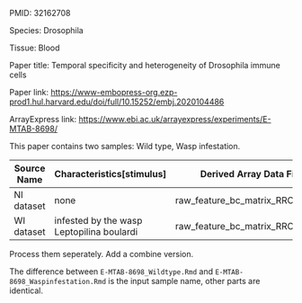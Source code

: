 PMID: 32162708

Species: Drosophila

Tissue: Blood

Paper title: Temporal specificity and heterogeneity of Drosophila immune cells

Paper link: https://www-embopress-org.ezp-prod1.hul.harvard.edu/doi/full/10.15252/embj.2020104486

ArrayExpress link: https://www.ebi.ac.uk/arrayexpress/experiments/E-MTAB-8698/

This paper contains two samples: Wild type, Wasp infestation.

| Source Name | Characteristics[stimulus]                 | Derived Array Data File          | Comment [Derived ArrayExpress FTP file]                      | Derived Array Data  File | Comment [Derived ArrayExpress FTP file]                      |
| ----------- | ----------------------------------------- | -------------------------------- | ------------------------------------------------------------ | ------------------------ | ------------------------------------------------------------ |
| NI dataset  | none                                      | raw_feature_bc_matrix_RRCZ22.tgz | ftp://ftp.ebi.ac.uk/pub/databases/microarray/data/experiment/MTAB/E-MTAB-8698/E-MTAB-8698.processed.3.zip | NI_cell_cluster_ID.txt   | ftp://ftp.ebi.ac.uk/pub/databases/microarray/data/experiment/MTAB/E-MTAB-8698/E-MTAB-8698.processed.5.zip |
| WI dataset  | infested by the wasp Leptopilina boulardi | raw_feature_bc_matrix_RRCZ23.tgz | ftp://ftp.ebi.ac.uk/pub/databases/microarray/data/experiment/MTAB/E-MTAB-8698/E-MTAB-8698.processed.3.zip | WI_cell_cluster_ID.txt   | ftp://ftp.ebi.ac.uk/pub/databases/microarray/data/experiment/MTAB/E-MTAB-8698/E-MTAB-8698.processed.5.zip |



Process them seperately. Add a combine version.

The difference between `E-MTAB-8698_Wildtype.Rmd` and `E-MTAB-8698_Waspinfestation.Rmd` is the input sample name, other parts are identical.

